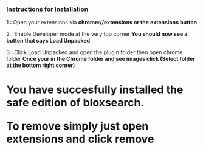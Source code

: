 <u><h3>Instructions for Installation</h3></u>

<p>1 : Open your extensions via <b>chrome://extensions or the extensions button</b>
<p>2 : Enable Developer mode at the very top corner <b>You should now see a button that says Load Unpacked</p></b>
<p>3 : Click Load Unpacked and open the plugin folder then open chrome folder <b> Once your in the Chrome folder and see images click (Select folder at the bottom right corner) </p>

<h1>You have succesfully installed the safe edition of bloxsearch.
<p> To remove simply just open extensions and click remove
